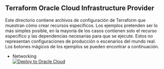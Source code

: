 ## Terraform Oracle Cloud Infrastructure Provider

Este directorio contiene archivos de configuración de Terraform que muestran cómo crear recursos específicos. Los ejemplos pretenden ser lo más simples posible, en la mayoría de los casos contienen solo el recurso específico y las dependencias necesarias para que se ejecute. Estos no representan configuraciones de producción o escenarios del mundo real. Los botones mágicos de los ejemplos se pueden encontrar a continuación.


- Networking  
    [![Deploy to Oracle Cloud](https://oci-resourcemanager-plugin.plugins.oci.oraclecloud.com/latest/deploy-to-oracle-cloud.svg)](https://cloud.oracle.com/resourcemanager/stacks/create?zipUrl=https://github.com/jesselca96/LaboratoriosOCI/raw/main/Terraforms/Zips/Networking.zip)
